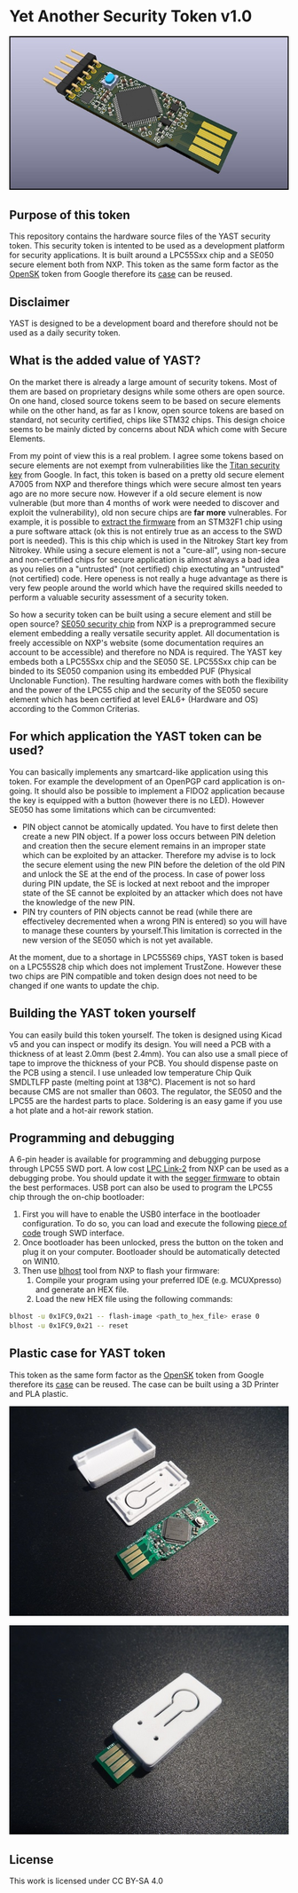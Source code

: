 # Yet Another Security Token v1.0
![YAST token illustration v1.0](docs/3dmodel.jpg)

## Purpose of this token
This repository contains the hardware source files of the YAST security token.
This security token is intented to be used as a development platform for security applications.
It is built around a LPC55Sxx chip and a SE050 secure element both from NXP.
This token as the same form factor as the [OpenSK](https://github.com/google/OpenSK) token
from Google therefore its [case](https://www.thingiverse.com/thing:4132768) can be reused.

## Disclaimer
YAST is designed to be a development board and therefore should not be used as a daily security token.

## What is the added value of YAST?
On the market there is already a large amount of security tokens.
Most of them are based on proprietary designs while some others are open source.
On one hand, closed source tokens seem to be based on secure elements while on the other hand, as far as I know, open source tokens
are based on standard, not security certified, chips like STM32 chips.
This design choice seems to be mainly dicted by concerns about NDA which come with Secure Elements.

From my point of view this is a real problem. I agree some tokens based on secure elements are not exempt from vulnerabilities like the 
[Titan security key](https://www.zdnet.com/article/new-side-channel-attack-can-recover-encryption-keys-from-google-titan-security-keys/) from Google.
In fact, this token is based on a pretty old secure element A7005 from NXP and therefore things which were secure almost ten years ago are no more secure now.
However if a old secure element is now vulnerable (but more than 4 months of work were needed to discover and exploit the vulnerability), 
old non secure chips are **far more** vulnerables. For example, it is possible to [extract the firmware](https://blog.zapb.de/stm32f1-exceptional-failure/) 
from an STM32F1 chip using a pure software attack (ok this is not entirely true as an access to the SWD port is needed). 
This is this chip which is used in the Nitrokey Start key from Nitrokey. While using a secure element is not a "cure-all", 
using non-secure and non-certified chips for secure application is almost always a bad idea as you relies on a "untrusted" 
(not certified) chip exectuting an "untrusted" (not certified) code. 
Here openess is not really a huge advantage as there is very few people around the world which have the required 
skills needed to perform a valuable security assessment of a security token.

So how a security token can be built using a secure element and still be open source? 
[SE050 security chip](https://www.nxp.com/products/security-and-authentication/authentication/edgelock-se050-plug-trust-secure-element-family-enhanced-iot-security-with-maximum-flexibility:SE050) 
from NXP is a preprogrammed secure element embedding a really versatile security applet. 
All documentation is freely accessible on NXP's website (some documentation requires an account to be accessible) and therefore no NDA is required. 
The YAST key embeds both a LPC55Sxx chip and the SE050 SE. LPC55Sxx chip can be binded to its SE050 companion using its embedded PUF (Physical Unclonable Function). 
The resulting hardware comes with both the flexibility and the power of the LPC55 chip and the security of the SE050 secure element which has been certified at level EAL6+ (Hardware and OS) according to the Common Criterias.

## For which application the YAST token can be used?
You can basically implements any smartcard-like application using this token. For example the development of an OpenPGP card application is on-going.
It should also be possible to implement a FIDO2 application because the key is equipped with a button (however there is no LED). However SE050 has some limitations which can be circumvented:

- PIN object cannot be atomically updated. You have to first delete then create a new PIN object. 
If a power loss occurs between PIN deletion and creation then the secure element remains in an improper state which can be exploited by an attacker. 
Therefore my advise is to lock the secure element using the new PIN before the deletion of the old PIN and unlock the SE at the end of the process. 
In case of power loss during PIN update, the SE is locked at next reboot and the improper state of the SE cannot be exploited by an attacker which does not have the knowledge of the new PIN.
- PIN try counters of PIN objects cannot be read (while there are effectiveley decremented when a wrong PIN is entered) 
so you will have to manage these counters by yourself.This limitation is corrected in the new version of the SE050 which is not yet available.

At the moment, due to a shortage in LPC55S69 chips, YAST token is based on a LPC55S28 chip which does not implement TrustZone.
However these two chips are PIN compatible and token design does not need to be changed if one wants to update the chip.

## Building the YAST token yourself
You can easily build this token yourself. The token is designed using Kicad v5 and you can inspect or modify its design.
You will need a PCB with a thickness of at least 2.0mm (best 2.4mm). You can also use a small piece of tape to improve the thickness of your PCB.
You should dispense paste on the PCB using a stencil. I use unleaded low temperature Chip Quik SMDLTLFP paste (melting point at 138°C).
Placement is not so hard because CMS are not smaller than 0603. The regulator, the SE050 and the LPC55 are the hardest parts to place.
Soldering is an easy game if you use a hot plate and a hot-air rework station.

## Programming and debugging
A 6-pin header is available for programming and debugging purpose through LPC55 SWD port. 
A low cost [LPC Link-2](https://www.nxp.com/design/microcontrollers-developer-resources/lpc-microcontroller-utilities/lpc-link2:OM13054)
from NXP can be used as a debugging probe. You should update it with the [segger firmware](https://www.segger.com/products/debug-probes/j-link/models/other-j-links/lpc-link-2/) to obtain the best performaces.
USB port can also be used to program the LPC55 chip through the on-chip bootloader:

1. First you will have to enable the USB0 interface in the bootloader configuration. To do so, you can load and execute the following [piece of code](docs/unlock_USB0_bootloader.c) trough SWD interface.
2. Once bootloader has been unlocked, press the button on the token and plug it on your computer. Bootloader should be automatically detected on WIN10.
3. Then use [blhost](https://www.nxp.com/design/software/development-software/mcuxpresso-software-and-tools-/mcuboot-mcu-bootloader-for-nxp-microcontrollers:MCUBOOT) tool from NXP to flash your firmware:
    1. Compile your program using your preferred IDE (e.g. MCUXpresso) and generate an HEX file.
    2. Load the new HEX file using the following commands:

```bash
blhost -u 0x1FC9,0x21 -- flash-image <path_to_hex_file> erase 0
blhost -u 0x1FC9,0x21 -- reset
```

## Plastic case for YAST token
This token as the same form factor as the [OpenSK](https://github.com/google/OpenSK) token
from Google therefore its [case](https://www.thingiverse.com/thing:4132768) can be reused.
The case can be built using a 3D Printer and PLA plastic.

![Unmounted case](docs/case2.jpg)

![Mounted case](docs/case1.jpg)

## License
This work is licensed under CC BY-SA 4.0
